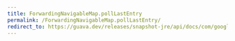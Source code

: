 ```yaml
---
title: ForwardingNavigableMap.pollLastEntry
permalink: /ForwardingNavigableMap.pollLastEntry/
redirect_to: https://guava.dev/releases/snapshot-jre/api/docs/com/google/common/collect/ForwardingNavigableMap.html#pollLastEntry--
---
```

